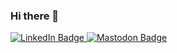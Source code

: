 ### Hi there 👋

<!--
**GoldenFlash7/GoldenFlash7** is a ✨ _special_ ✨ repository because its `README.md` (this file) appears on your GitHub profile.

Here are some ideas to get you started:

- 🔭 I’m currently working on ...
- 🌱 I’m currently learning ...
- 👯 I’m looking to collaborate on ...
- 🤔 I’m looking for help with ...
- 💬 Ask me about ...
- 📫 How to reach me: ...
- 😄 Pronouns: ...
- ⚡ Fun fact: ...
-->

<div id="badges">
  <a href="www.linkedin.com/in/anežka-lábusová-b7936a226">
    <img src="https://img.shields.io/badge/LinkedIn-blue?style=for-the-badge&logo=linkedin&logoColor=white" alt="LinkedIn Badge"/>
  </a>
  <a href="https://mastodon.social/@GoldenFlash">
<img src="https://img.shields.io/badge/Mastodon-6364ff?logo=mastodon&logoColor=white&style=for-the-badge" alt="Mastodon Badge"/>
  </a>
</div>
